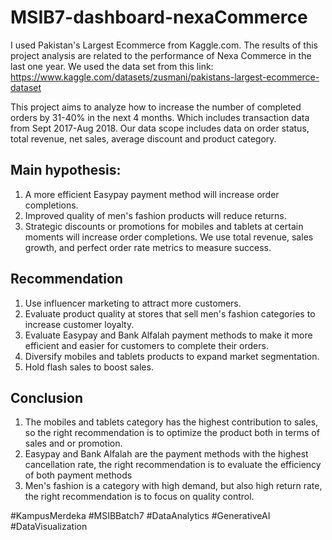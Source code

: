 # MSIB7-dashboard-nexaCommerce
I used Pakistan's Largest Ecommerce from Kaggle.com.  The results of this project analysis are related to the performance of Nexa Commerce in the last one year. We used the data set from this link: https://www.kaggle.com/datasets/zusmani/pakistans-largest-ecommerce-dataset

This project aims to analyze how to increase the number of completed orders by 31-40% in the next 4 months. Which includes transaction data from Sept 2017-Aug 2018. Our data scope includes data on order status, total revenue, net sales, average discount and product category. 

## Main hypothesis:
1. A more efficient Easypay payment method will increase order completions.
2. Improved quality of men's fashion products will reduce returns.
3. Strategic discounts or promotions for mobiles and tablets at certain moments will increase order completions.
We use total revenue, sales growth, and perfect order rate metrics to measure success.

## Recommendation
1. Use influencer marketing to attract more customers.
2. Evaluate product quality at stores that sell men's fashion categories to increase customer loyalty. 
3. Evaluate Easypay and Bank Alfalah payment methods to make it more efficient and easier for customers to complete their orders. 
4. Diversify mobiles and tablets products to expand market segmentation. 
5. Hold flash sales to boost sales.

## Conclusion
1. The mobiles and tablets category has the highest contribution to sales, so the right recommendation is to optimize the product both in terms of sales and or promotion. 
2. Easypay and Bank Alfalah are the payment methods with the highest cancellation rate, the right recommendation is to evaluate the efficiency of both payment methods 
3. Men's fashion is a category with high demand, but also high return rate, the right recommendation is to focus on quality control. 

#KampusMerdeka #MSIBBatch7 #DataAnalytics 
#GenerativeAI #DataVisualization
